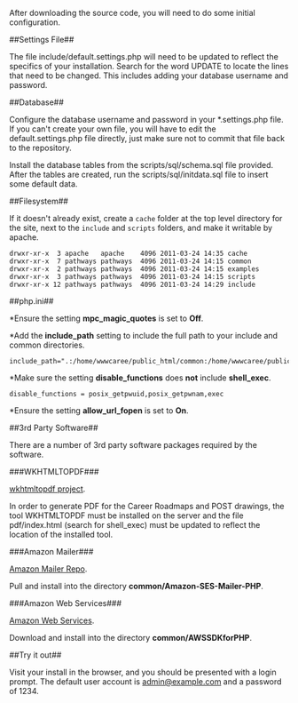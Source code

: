 After downloading the source code, you will need to do some initial configuration.

##Settings File##

The file include/default.settings.php will need to be updated to reflect the specifics of your installation. Search for the word
UPDATE to locate the lines that need to be changed. This includes adding your database username and password.

##Database##

Configure the database username and password in your *.settings.php file. If you can't create your own file, you will have to edit the default.settings.php file directly, just make sure not to commit that file back to the repository.

Install the database tables from the scripts/sql/schema.sql file provided. After the tables are created, run the scripts/sql/initdata.sql file to insert some default data.

##Filesystem##

If it doesn't already exist, create a `cache` folder at the top level directory for the site, next to the `include` and `scripts` folders, and make it writable by apache.

```
drwxr-xr-x  3 apache   apache    4096 2011-03-24 14:35 cache
drwxr-xr-x  7 pathways pathways  4096 2011-03-24 14:15 common
drwxr-xr-x  2 pathways pathways  4096 2011-03-24 14:15 examples
drwxr-xr-x  3 pathways pathways  4096 2011-03-24 14:15 scripts
drwxr-xr-x 12 pathways pathways  4096 2011-03-24 14:29 include
```

##php.ini##

*Ensure the setting __mpc_magic_quotes__ is set to __Off__.

*Add the __include_path__ setting to include the full path to your include and common directories. 
```
include_path=".:/home/wwwcaree/public_html/common:/home/wwwcaree/public_html/include"
```

*Make sure the setting __disable_functions__ does __not__ include __shell_exec__.
```
disable_functions = posix_getpwuid,posix_getpwnam,exec
```

*Ensure the setting __allow_url_fopen__ is set to __On__.

##3rd Party Software##

There are a number of 3rd party software packages required by the software.

###WKHTMLTOPDF###

[wkhtmltopdf project](http://code.google.com/p/wkhtmltopdf/). 

In order to generate PDF for the Career Roadmaps and POST drawings, the tool WKHTMLTOPDF must be installed on the server and the file
pdf/index.html (search for shell_exec) must be updated to reflect the location of the installed tool. 

###Amazon Mailer###

[Amazon Mailer Repo](https://github.com/geoloqi/Amazon-SES-Mailer-PHP). 

Pull and install into the directory __common/Amazon-SES-Mailer-PHP__.

###Amazon Web Services###

[Amazon Web Services](http://aws.amazon.com/sdkforphp/).

Download and install into the directory __common/AWSSDKforPHP__.

##Try it out##

Visit your install in the browser, and you should be presented with a login prompt. The default user account is admin@example.com and a password of 1234. 
